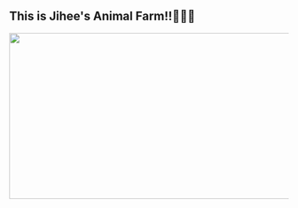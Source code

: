 ## This is Jihee's Animal Farm!!👩🏻‍🌾
<a href="https://github.com/devxb/gitanimals">
<img
  src="https://render.gitanimals.org/farms/JIHEEYOU"
  width="600"
  height="300"
/>
</a>
</a>
<!--
**JIHEEYOU/JIHEEYOU** is a ✨ _special_ ✨ repository because its `README.md` (this file) appears on your GitHub profile.

Here are some ideas to get you started:

- 🔭 I’m currently working on ...
- 🌱 I’m currently learning ...
- 👯 I’m looking to collaborate on ...
- 🤔 I’m looking for help with ...
- 💬 Ask me about ...
- 📫 How to reach me: ...
- 😄 Pronouns: ...
- ⚡ Fun fact: ...
-->
